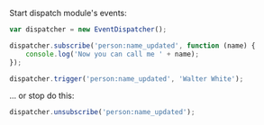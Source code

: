 Start dispatch module's events:

```javascript
var dispatcher = new EventDispatcher();

dispatcher.subscribe('person:name_updated', function (name) {
    console.log('Now you can call me ' + name);
});

dispatcher.trigger('person:name_updated', 'Walter White');
```

... or stop do this:

```javascript
dispatcher.unsubscribe('person:name_updated');
```
